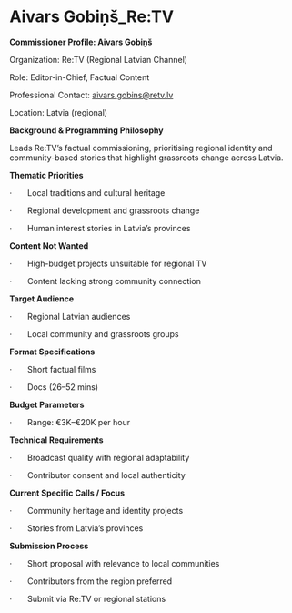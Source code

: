 # Aivars Gobiņš_Re:TV

**Commissioner Profile: Aivars Gobiņš**

Organization: Re:TV (Regional Latvian Channel)

Role: Editor-in-Chief, Factual Content

Professional Contact: aivars.gobins@retv.lv

Location: Latvia (regional)

**Background & Programming Philosophy**

Leads Re:TV’s factual commissioning, prioritising regional identity and community-based stories that highlight grassroots change across Latvia.

**Thematic Priorities**

·       Local traditions and cultural heritage

·       Regional development and grassroots change

·       Human interest stories in Latvia’s provinces

**Content Not Wanted**

·       High-budget projects unsuitable for regional TV

·       Content lacking strong community connection

**Target Audience**

·       Regional Latvian audiences

·       Local community and grassroots groups

**Format Specifications**

·       Short factual films

·       Docs (26–52 mins)

**Budget Parameters**

·       Range: €3K–€20K per hour

**Technical Requirements**

·       Broadcast quality with regional adaptability

·       Contributor consent and local authenticity

**Current Specific Calls / Focus**

·       Community heritage and identity projects

·       Stories from Latvia’s provinces

**Submission Process**

·       Short proposal with relevance to local communities

·       Contributors from the region preferred

·       Submit via Re:TV or regional stations